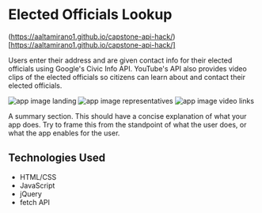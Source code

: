 
# Elected Officials Lookup

(https://aaltamirano1.github.io/capstone-api-hack/)[https://aaltamirano1.github.io/capstone-api-hack/]

Users enter their address and are given contact info for their elected officials using Google's Civic Info API. YouTube's API also provides video clips of the elected officials so citizens can learn about and contact their elected officials.

![app image landing](https://imgur.com/ld6yoV1.png)
![app image representatives](https://imgur.com/C4POE0n.png)
![app image video links](https://imgur.com/C0AI2un.png)

A summary section. This should have a concise explanation of what your app does. Try to frame this from the standpoint of what the user does, or what the app enables for the user.

## Technologies Used
- HTML/CSS
- JavaScript
- jQuery
- fetch API
